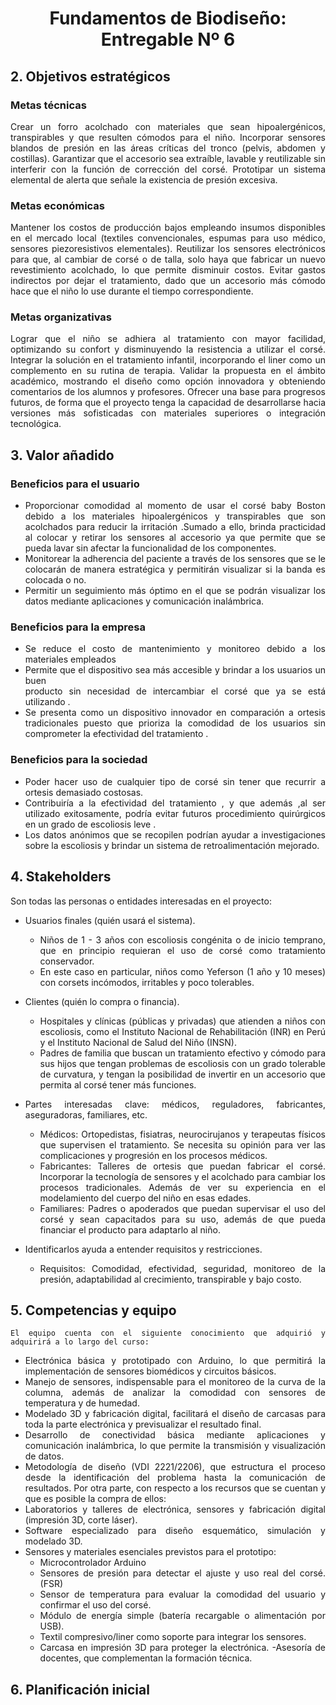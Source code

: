 <div align="center">

# Fundamentos de Biodiseño: Entregable Nº 6

</div>

<div align="justify">

## 2. Objetivos estratégicos
### Metas técnicas
Crear un forro acolchado con materiales que sean hipoalergénicos, transpirables y que resulten cómodos para el niño.
Incorporar sensores blandos de presión en las áreas críticas del tronco (pelvis, abdomen y costillas).
Garantizar que el accesorio sea extraíble, lavable y reutilizable sin interferir con la función de corrección del corsé.
Prototipar un sistema elemental de alerta que señale la existencia de presión excesiva.
### Metas económicas
Mantener los costos de producción bajos empleando insumos disponibles en el mercado local (textiles convencionales, espumas para uso médico, sensores piezoresistivos elementales).
Reutilizar los sensores electrónicos para que, al cambiar de corsé o de talla, solo haya que fabricar un nuevo revestimiento acolchado, lo que permite disminuir costos.
Evitar gastos indirectos por dejar el tratamiento, dado que un accesorio más cómodo hace que el niño lo use durante el tiempo correspondiente.
### Metas organizativas
Lograr que el niño se adhiera al tratamiento con mayor facilidad, optimizando su confort y disminuyendo la resistencia a utilizar el corsé.
Integrar la solución en el tratamiento infantil, incorporando el liner como un complemento en su rutina de terapia.
Validar la propuesta en el ámbito académico, mostrando el diseño como opción innovadora y obteniendo comentarios de los alumnos y profesores.
Ofrecer una base para progresos futuros, de forma que el proyecto tenga la capacidad de desarrollarse hacia versiones más sofisticadas con materiales superiores o integración tecnológica.

## 3. Valor añadido 
### Beneficios para el usuario 
- Proporcionar comodidad al momento de usar el corsé baby Boston debido a los  materiales hipoalergénicos y transpirables que son acolchados para reducir la irritación  .Sumado a ello, brinda practicidad al colocar y retirar los sensores al accesorio ya que permite que se pueda lavar sin afectar la funcionalidad de los componentes. 
- Monitorear la adherencia del paciente a través de los sensores que se le colocarán de manera estratégica y permitirán visualizar si la banda es colocada o no.
- Permitir un seguimiento más óptimo en el que se podrán visualizar los datos mediante aplicaciones y comunicación inalámbrica.

### Beneficios para la empresa
- Se reduce el costo de mantenimiento y monitoreo debido a los materiales empleados
- Permite que el dispositivo sea más accesible y brindar a los usuarios un buen  
 producto sin necesidad de intercambiar el corsé que ya se está utilizando .
- Se presenta como un dispositivo innovador en comparación a ortesis tradicionales puesto que prioriza la comodidad de los usuarios sin comprometer la efectividad del tratamiento .

### Beneficios para la sociedad
- Poder hacer uso de cualquier tipo de corsé sin tener que recurrir a ortesis demasiado
costosas.
- Contribuiría a la efectividad del tratamiento , y que además ,al ser utilizado exitosamente, podría evitar futuros procedimiento quirúrgicos en un grado de escoliosis leve .
- Los datos anónimos que se recopilen podrían ayudar a investigaciones sobre la escoliosis y brindar un sistema de retroalimentación mejorado.



## 4. Stakeholders

Son todas las personas o entidades interesadas en el proyecto:

- Usuarios finales (quién usará el sistema).
  - Niños de 1 - 3 años con escoliosis congénita o de inicio temprano, que en principio requieran el uso de corsé como tratamiento conservador.
  - En este caso en particular, niños como Yeferson (1 año y 10 meses) con corsets incómodos, irritables y poco tolerables.
- Clientes (quién lo compra o financia).
  - Hospitales y clínicas (públicas y privadas) que atienden a niños con escoliosis, como el Instituto Nacional de Rehabilitación (INR) en Perú y el Instituto Nacional de Salud del Niño (INSN). 
  - Padres de familia que buscan un tratamiento efectivo y cómodo para sus hijos que tengan problemas de escoliosis con un grado tolerable de curvatura, y tengan la posibilidad de invertir en un accesorio que permita al corsé tener más funciones.
- Partes interesadas clave: médicos, reguladores, fabricantes, aseguradoras, familiares, etc.
  - Médicos: Ortopedistas, fisiatras, neurocirujanos y terapeutas físicos que supervisen el tratamiento. Se necesita su opinión para ver las complicaciones y progresión en los procesos médicos.
  - Fabricantes: Talleres de ortesis que puedan fabricar el corsé. Incorporar la tecnología de sensores y el acolchado para cambiar los procesos tradicionales. Además de ver su experiencia en el modelamiento del cuerpo del niño en esas edades.
  - Familiares: Padres o apoderados que puedan supervisar el uso del corsé y sean capacitados para su uso, además de que pueda financiar el producto para adaptarlo al niño.

- Identificarlos ayuda a entender requisitos y restricciones.
  - Requisitos: Comodidad, efectividad, seguridad, monitoreo de la presión, adaptabilidad al crecimiento, transpirable y bajo costo.

## 5.  Competencias y equipo 
	El equipo cuenta con el siguiente conocimiento que adquirió y adquirirá a lo largo del curso:
- Electrónica básica y prototipado con Arduino, lo que permitirá la implementación de sensores biomédicos y circuitos básicos.
- Manejo de sensores, indispensable para el monitoreo de la curva de la columna, además de analizar la comodidad con sensores de temperatura y de humedad.
- Modelado 3D y fabricación digital, facilitará el diseño de carcasas para toda la parte electrónica y previsualizar el resultado final.
- Desarrollo de conectividad básica mediante aplicaciones y comunicación inalámbrica, lo que permite la transmisión y visualización de datos.
- Metodología de diseño (VDI 2221/2206), que estructura el proceso desde la identificación del problema hasta la comunicación de resultados.
Por otra parte, con respecto a los recursos que se cuentan y que es posible la compra de ellos:
- Laboratorios y talleres de electrónica, sensores y fabricación digital (impresión 3D, corte láser).
- Software especializado para diseño esquemático, simulación y modelado 3D.
- Sensores y materiales esenciales previstos para el prototipo:
  - Microcontrolador Arduino
  - Sensores de presión para detectar el ajuste y uso real del corsé.(FSR)
  - Sensor de temperatura para evaluar la comodidad del usuario y confirmar el uso del corsé.
  - Módulo de energía simple (batería recargable o alimentación por USB).
  - Textil compresivo/liner como soporte para integrar los sensores.
  - Carcasa en impresión 3D para proteger la electrónica.
-Asesoría de docentes, que complementan la formación técnica.

## 6. Planificación inicial
